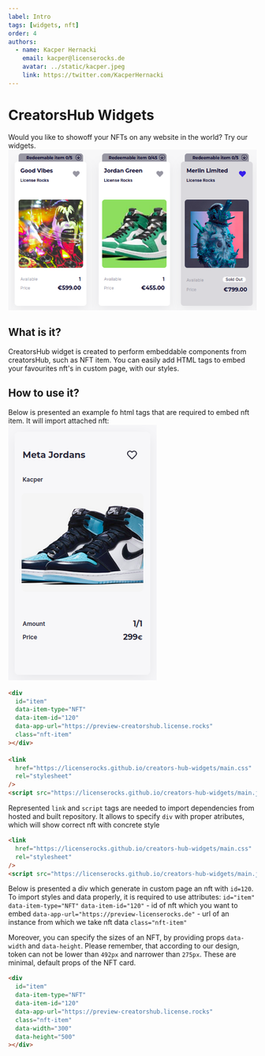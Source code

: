 ```yaml
---
label: Intro
tags: [widgets, nft]
order: 4
authors:
  - name: Kacper Hernacki
    email: kacper@licenserocks.de
    avatar: ../static/kacper.jpeg
    link: https://twitter.com/KacperHernacki
---
```


# CreatorsHub Widgets

Would you like to showoff your NFTs on any website in the world?
Try our widgets.
![](../static/tokens-docs.png)

## What is it?

CreatorsHub widget is created to perform embeddable components from creatorsHub, such as NFT item. You can easily add HTML tags to embed your favourites nft's in custom page, with our styles.

## How to use it?

Below is presented an example fo html tags that are required to embed nft item. It will import attached nft:
![](../static/token.png)

```html
<div
  id="item"
  data-item-type="NFT"
  data-item-id="120"
  data-app-url="https://preview-creatorshub.license.rocks"
  class="nft-item"
></div>

<link
  href="https://licenserocks.github.io/creators-hub-widgets/main.css"
  rel="stylesheet"
/>
<script src="https://licenserocks.github.io/creators-hub-widgets/main.js"></script>
```

Represented `link` and `script` tags are needed to import dependencies from hosted and built repository. It allows to specify `div` with proper atributes, which will show correct nft with concrete style

```html
<link
  href="https://licenserocks.github.io/creators-hub-widgets/main.css"
  rel="stylesheet"
/>
<script src="https://licenserocks.github.io/creators-hub-widgets/main.js"></script>
```

Below is presented a div which generate in custom page an nft with `id=120`. To import styles and data properly, it is required to use attributes:
`id="item"`
`data-item-type="NFT"`
`data-item-id="120"` - id of nft which you want to embed
`data-app-url="https://preview-licenserocks.de"` - url of an instance from which we take nft data
`class="nft-item"`

Moreover, you can specify the sizes of an NFT, by providing props `data-width` and `data-height`. Please remember, that according to our design, token can not be lower than `492px` and narrower than `275px`. These are minimal, default props of the NFT card.

```html
<div
  id="item"
  data-item-type="NFT"
  data-item-id="120"
  data-app-url="https://preview-creatorshub.license.rocks"
  class="nft-item"
  data-width="300"
  data-height="500"
></div>
```
